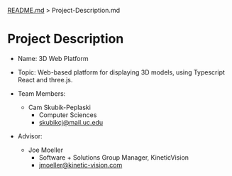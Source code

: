 [README.md](../README.md) > Project-Description.md

# Project Description

- Name: 3D Web Platform
- Topic: Web-based platform for displaying 3D models, using Typescript React and three.js.

- Team Members:
  - Cam Skubik-Peplaski
    - Computer Sciences
    - [skubikcj@mail.uc.edu](mailto:skubikcj@mail.uc.edu)
- Advisor:
  - Joe Moeller
    - Software + Solutions Group Manager, KineticVision
    - [jmoeller@kinetic-vision.com](mailto:jmoeller@kinetic-vision.com)
